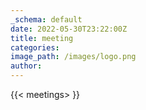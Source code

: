 ```yaml
---
_schema: default
date: 2022-05-30T23:22:00Z
title: meeting
categories:
image_path: /images/logo.png
author:
---
```


{{&lt; meetings&gt; }}
